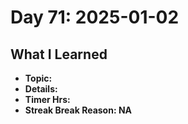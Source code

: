 # Day 71: 2025-01-02

## What I Learned
- **Topic:**
- **Details:**
- **Timer Hrs:**
- **Streak Break Reason: NA**